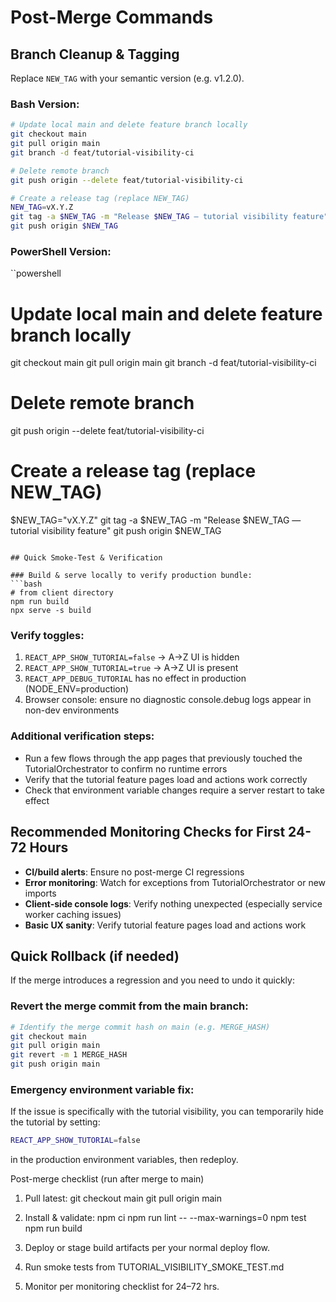 # Post-Merge Commands

## Branch Cleanup & Tagging

Replace `NEW_TAG` with your semantic version (e.g. v1.2.0).

### Bash Version:
```bash
# Update local main and delete feature branch locally
git checkout main
git pull origin main
git branch -d feat/tutorial-visibility-ci

# Delete remote branch
git push origin --delete feat/tutorial-visibility-ci

# Create a release tag (replace NEW_TAG)
NEW_TAG=vX.Y.Z
git tag -a $NEW_TAG -m "Release $NEW_TAG — tutorial visibility feature"
git push origin $NEW_TAG
```

### PowerShell Version:
``powershell
# Update local main and delete feature branch locally
git checkout main
git pull origin main
git branch -d feat/tutorial-visibility-ci

# Delete remote branch
git push origin --delete feat/tutorial-visibility-ci

# Create a release tag (replace NEW_TAG)
$NEW_TAG="vX.Y.Z"
git tag -a $NEW_TAG -m "Release $NEW_TAG — tutorial visibility feature"
git push origin $NEW_TAG
```

## Quick Smoke-Test & Verification

### Build & serve locally to verify production bundle:
```bash
# from client directory
npm run build
npx serve -s build
```

### Verify toggles:
1. `REACT_APP_SHOW_TUTORIAL=false` → A→Z UI is hidden
2. `REACT_APP_SHOW_TUTORIAL=true` → A→Z UI is present
3. `REACT_APP_DEBUG_TUTORIAL` has no effect in production (NODE_ENV=production)
4. Browser console: ensure no diagnostic console.debug logs appear in non-dev environments

### Additional verification steps:
- Run a few flows through the app pages that previously touched the TutorialOrchestrator to confirm no runtime errors
- Verify that the tutorial feature pages load and actions work correctly
- Check that environment variable changes require a server restart to take effect

## Recommended Monitoring Checks for First 24-72 Hours

- **CI/build alerts**: Ensure no post-merge CI regressions
- **Error monitoring**: Watch for exceptions from TutorialOrchestrator or new imports
- **Client-side console logs**: Verify nothing unexpected (especially service worker caching issues)
- **Basic UX sanity**: Verify tutorial feature pages load and actions work

## Quick Rollback (if needed)

If the merge introduces a regression and you need to undo it quickly:

### Revert the merge commit from the main branch:
```bash
# Identify the merge commit hash on main (e.g. MERGE_HASH)
git checkout main
git pull origin main
git revert -m 1 MERGE_HASH
git push origin main
```

### Emergency environment variable fix:
If the issue is specifically with the tutorial visibility, you can temporarily hide the tutorial by setting:
```bash
REACT_APP_SHOW_TUTORIAL=false
```
in the production environment variables, then redeploy.

Post-merge checklist (run after merge to main)

1) Pull latest:
   git checkout main
   git pull origin main

2) Install & validate:
   npm ci
   npm run lint -- --max-warnings=0
   npm test
   npm run build

3) Deploy or stage build artifacts per your normal deploy flow.

4) Run smoke tests from TUTORIAL_VISIBILITY_SMOKE_TEST.md

5) Monitor per monitoring checklist for 24–72 hrs.
